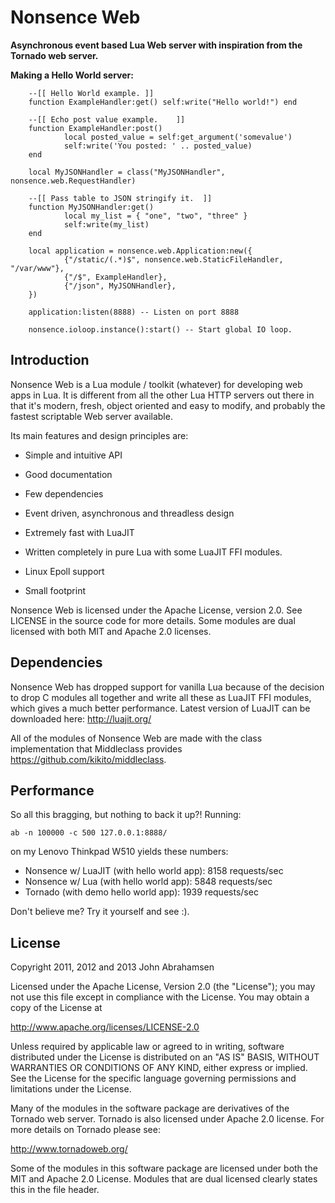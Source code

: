 Nonsence Web 
============

<b>Asynchronous event based Lua Web server with inspiration from the Tornado web server.</b>

<b>Making a Hello World server:</b>

        --[[ Hello World example. ]]
        function ExampleHandler:get() self:write("Hello world!") end
        
        --[[ Echo post value example.    ]]
        function ExampleHandler:post()
                local posted_value = self:get_argument('somevalue')
                self:write('You posted: ' .. posted_value)
        end
        
        local MyJSONHandler = class("MyJSONHandler", nonsence.web.RequestHandler)
        
        --[[ Pass table to JSON stringify it.  ]]
        function MyJSONHandler:get()
                local my_list = { "one", "two", "three" }
                self:write(my_list)
        end
         
        local application = nonsence.web.Application:new({ 
                {"/static/(.*)$", nonsence.web.StaticFileHandler, "/var/www"},
                {"/$", ExampleHandler},
                {"/json", MyJSONHandler},
        })
        
        application:listen(8888) -- Listen on port 8888
        
        nonsence.ioloop.instance():start() -- Start global IO loop.

Introduction
------------
Nonsence Web is a Lua module / toolkit (whatever) for developing web apps in Lua. It is different from all the other
Lua HTTP servers out there in that it's modern, fresh, object oriented and easy to modify, and probably the fastest scriptable Web server
available.

Its main features and design principles are:

- Simple and intuitive API

- Good documentation

- Few dependencies

- Event driven, asynchronous and threadless design

- Extremely fast with LuaJIT

- Written completely in pure Lua with some LuaJIT FFI modules.

- Linux Epoll support

- Small footprint

Nonsence Web is licensed under the Apache License, version 2.0. See LICENSE in the source code for more details. Some modules 
are dual licensed with both MIT and Apache 2.0 licenses.

Dependencies
------------
Nonsence Web has dropped support for vanilla Lua because of the decision to drop C modules all together and write all these as LuaJIT FFI modules,
which gives a much better performance. Latest version of LuaJIT can be downloaded here: http://luajit.org/

All of the modules of Nonsence Web are made with the class implementation that Middleclass provides <https://github.com/kikito/middleclass>. 


Performance
-----------
So all this bragging, but nothing to back it up?!
Running:

	ab -n 100000 -c 500 127.0.0.1:8888/

on my Lenovo Thinkpad W510 yields these numbers:

* Nonsence w/ LuaJIT (with hello world app): 8158 requests/sec
* Nonsence w/ Lua (with hello world app): 5848 requests/sec
* Tornado (with demo hello world app): 1939 requests/sec

Don't believe me? Try it yourself and see :).



License
-------
Copyright 2011, 2012 and 2013 John Abrahamsen

Licensed under the Apache License, Version 2.0 (the "License");
you may not use this file except in compliance with the License.
You may obtain a copy of the License at

http://www.apache.org/licenses/LICENSE-2.0

Unless required by applicable law or agreed to in writing, software
distributed under the License is distributed on an "AS IS" BASIS,
WITHOUT WARRANTIES OR CONDITIONS OF ANY KIND, either express or implied.
See the License for the specific language governing permissions and
limitations under the License.

Many of the modules in the software package are derivatives of the 
Tornado web server. Tornado is also licensed under Apache 2.0 license.
For more details on Tornado please see:

<http://www.tornadoweb.org/>

Some of the modules in this software package are licensed under
both the MIT and Apache 2.0 License. Modules that are dual licensed 
clearly states this in the file header.

